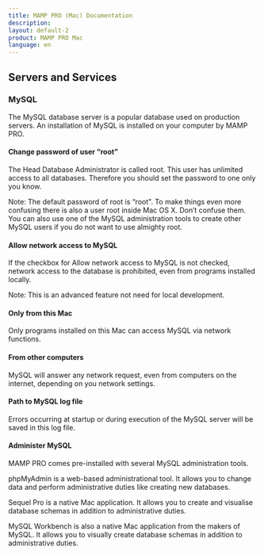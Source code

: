 ```yaml
---
title: MAMP PRO (Mac) Documentation
description: 
layout: default-2
product: MAMP PRO Mac
language: en
---
```


## Servers and Services

### MySQL

The MySQL database server is a popular database used on production servers. An installation of MySQL is installed on your computer by MAMP PRO.

#### Change password of user “root”

The Head Database Administrator is called root. This user has unlimited access to all databases. Therefore you should set the password to one only you know.

Note: The default password of root is “root". To make things even more confusing there is also a user root inside Mac OS X. Don’t confuse them. You can also use one of the MySQL administration tools to create other MySQL users if you do not want to use almighty root.
 
#### Allow network access to MySQL

If the checkbox for Allow network access to MySQL is not checked, network access to the database is prohibited, even from programs installed locally.

Note: This is an advanced feature not need for local development.
 

#### Only from this Mac

Only programs installed on this Mac can access MySQL via network functions.

#### From other computers

MySQL will answer any network request, even from computers on the internet, depending on you network settings.

#### Path to MySQL log file

Errors occurring at startup or during execution of the MySQL server will be saved in this log file.

#### Administer MySQL 

MAMP PRO comes pre-installed with several MySQL administration tools.

phpMyAdmin is a web-based administrational tool. It allows you to change data and perform administrative duties like creating new databases.

Sequel Pro is a native Mac application. It allows you to create and visualise database schemas in addition to administrative duties.

MySQL Workbench is also a native Mac application from the makers of MySQL. It allows you to visually create database schemas in addition to administrative duties.
